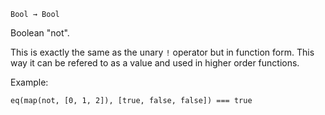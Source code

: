 `Bool → Bool`

Boolean "not".

This is exactly the same as the unary `!` operator but in function form.
This way it can be refered to as a value and used in higher order functions.

Example:

	eq(map(not, [0, 1, 2]), [true, false, false]) === true